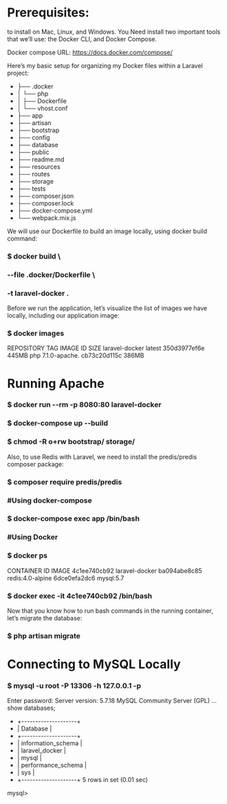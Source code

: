 # Prerequisites:
 to install on Mac, Linux, and Windows. 
 You Need install two important tools that we’ll use: the Docker CLI, and Docker Compose. 
 
 Docker compose URL: https://docs.docker.com/compose/
 
 Here’s my basic setup for organizing my Docker files within a Laravel project:
- ├── .docker
- │   └── php
- │       ├── Dockerfile
- │       └── vhost.conf
- ├── app
- ├── artisan
- ├── bootstrap
- ├── config
- ├── database
- ├── public
- ├── readme.md
- ├── resources
- ├── routes
- ├── storage
- ├── tests
- ├── composer.json
- ├── composer.lock
- ├── docker-compose.yml
- └── webpack.mix.js

We will use our Dockerfile to build an image locally, using docker build command:

### $ docker build \
###  --file .docker/Dockerfile \
###  -t laravel-docker .
 Before we run the application, let’s visualize the list of images we have locally, including our application image:

### $ docker images
REPOSITORY      TAG           IMAGE ID      SIZE
laravel-docker  latest        350d3977ef6e  445MB
php             7.1.0-apache. cb73c20d115c  386MB

# Running Apache
### $ docker run --rm -p 8080:80 laravel-docker
### $ docker-compose up --build
### $ chmod -R o+rw bootstrap/ storage/
Also, to use Redis with Laravel, we need to install the predis/predis composer package:

### $ composer require predis/predis
### #Using docker-compose
### $ docker-compose exec app /bin/bash
### #Using Docker
### $ docker ps
CONTAINER ID        IMAGE
4c1ee740cb92        laravel-docker
ba094abe8c85        redis:4.0-alpine
6dce0efa2dc6        mysql:5.7

### $ docker exec -it 4c1ee740cb92 /bin/bash

Now that you know how to run bash commands in the running container, let’s migrate the database:

### $ php artisan migrate
# Connecting to MySQL Locally
### $ mysql -u root -P 13306 -h 127.0.0.1 -p
Enter password:
Server version: 5.7.18 MySQL Community Server (GPL)
...
show databases;
- +--------------------+
- | Database           |
- +--------------------+
- | information_schema |
- | laravel_docker     |
- | mysql              |
- | performance_schema |
- | sys                |
- +--------------------+
5 rows in set (0.01 sec)

mysql>




